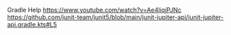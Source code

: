 Gradle Help
https://www.youtube.com/watch?v=Ae4liqjPJNc
https://github.com/junit-team/junit5/blob/main/junit-jupiter-api/junit-jupiter-api.gradle.kts#L5